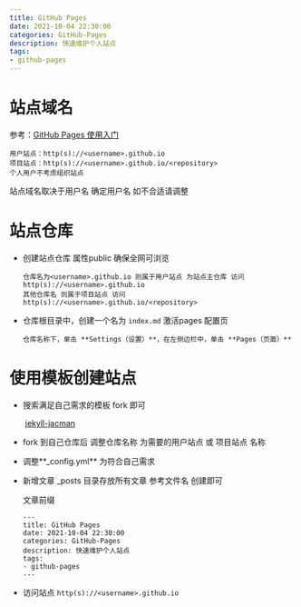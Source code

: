 ```yaml
---
title: GitHub Pages
date: 2021-10-04 22:30:00
categories: GitHub-Pages
description: 快速维护个人站点
tags:
- github-pages
---
```


# 站点域名

  参考：[GitHub Pages 使用入门](https://docs.github.com/cn/pages/getting-started-with-github-pages)

```
用户站点：http(s)://<username>.github.io
项目站点：http(s)://<username>.github.io/<repository>
个人用户不考虑组织站点
```

站点域名取决于用户名   确定用户名 如不合适请调整



# 站点仓库

* 创建站点仓库 属性public 确保全网可浏览

  ```
  仓库名为<username>.github.io 则属于用户站点 为站点主仓库 访问http(s)://<username>.github.io
  其他仓库名 则属于项目站点 访问http(s)://<username>.github.io/<repository>
  ```

* 仓库根目录中，创建一个名为 `index.md` 激活pages 配置页

  ```仓库名称下，单击 **Settings（设置）**，在左侧边栏中，单击 **Pages（页面）**```



# 使用模板创建站点

* 搜索满足自己需求的模板 fork 即可

  ​    [jekyll-jacman](https://github.com/Simpleyyt/jekyll-jacman.git)

* fork 到自己仓库后 调整仓库名称 为需要的用户站点 或 项目站点 名称

* 调整**_config.yml** 为符合自己需求

* 新增文章 _posts 目录存放所有文章 参考文件名 创建即可

  文章前缀

  ```
  ---
  title: GitHub Pages
  date: 2021-10-04 22:30:00
  categories: GitHub-Pages
  description: 快速维护个人站点
  tags:
  - github-pages
  ---
  ```

* 访问站点 ```http(s)://<username>.github.io```

